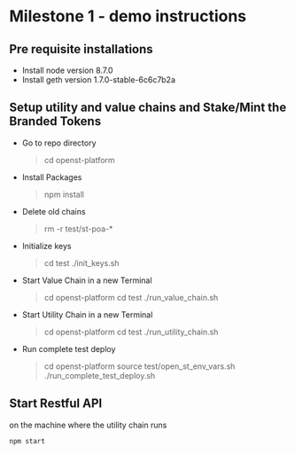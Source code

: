 # Milestone 1 - demo instructions

## Pre requisite installations 

* Install node version 8.7.0
* Install geth version 1.7.0-stable-6c6c7b2a

## Setup utility and value chains and Stake/Mint the Branded Tokens

* Go to repo directory
  > cd openst-platform 

* Install Packages
  > npm install

* Delete old chains
  > rm -r test/st-poa-*

* Initialize keys
  > cd test
  > ./init_keys.sh
  
* Start Value Chain in a new Terminal
  > cd openst-platform
  > cd test
  > ./run_value_chain.sh
  
* Start Utility Chain in a new Terminal
  > cd openst-platform
  > cd test
  > ./run_utility_chain.sh
  
* Run complete test deploy
  > cd openst-platform
  > source test/open_st_env_vars.sh
  > ./run_complete_test_deploy.sh
  
  
  
## Start Restful API

on the machine where the utility chain runs

    npm start
